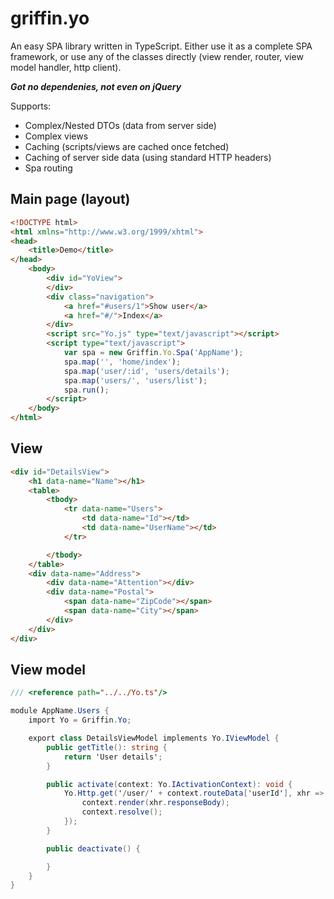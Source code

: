 # griffin.yo

An easy SPA library written in TypeScript. Either use it as a complete SPA framework, or use any of the classes directly (view render, router, view model handler, http client).

***Got no dependenies, not even on jQuery***

Supports:

* Complex/Nested DTOs (data from server side)
* Complex views
* Caching (scripts/views are cached once fetched)
* Caching of server side data (using standard HTTP headers)
* Spa routing


## Main page (layout)

```html
<!DOCTYPE html>
<html xmlns="http://www.w3.org/1999/xhtml">
<head>
    <title>Demo</title>
</head>
    <body>
        <div id="YoView">
        </div>
        <div class="navigation">
            <a href="#users/1">Show user</a>
            <a href="#/">Index</a>
        </div>
        <script src="Yo.js" type="text/javascript"></script>
        <script type="text/javascript">
            var spa = new Griffin.Yo.Spa('AppName');
            spa.map('', 'home/index');
            spa.map('user/:id', 'users/details');
            spa.map('users/', 'users/list');
            spa.run();
        </script>
    </body>
</html>
```

## View

```html
<div id="DetailsView">
    <h1 data-name="Name"></h1>
    <table>
        <tbody>
            <tr data-name="Users">
                <td data-name="Id"></td>
                <td data-name="UserName"></td>
            </tr>

        </tbody>
    </table>
    <div data-name="Address">
        <div data-name="Attention"></div>
        <div data-name="Postal">
            <span data-name="ZipCode"></span>
            <span data-name="City"></span>
        </div>
    </div>
</div>
```

## View model

```c#
/// <reference path="../../Yo.ts"/> 

module AppName.Users {
    import Yo = Griffin.Yo;

    export class DetailsViewModel implements Yo.IViewModel {
        public getTitle(): string {
            return 'User details';
        }

        public activate(context: Yo.IActivationContext): void {
            Yo.Http.get('/user/' + context.routeData['userId'], xhr => {
                context.render(xhr.responseBody);
                context.resolve();
            });
        }

        public deactivate() {

        }
    }    
}
```


